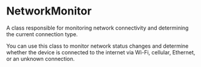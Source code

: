 # NetworkMonitor

A class responsible for monitoring network connectivity and determining the current connection type.
   
You can use this class to monitor network status changes and determine whether the device is connected to the internet via Wi-Fi, cellular, Ethernet, or an unknown connection.
